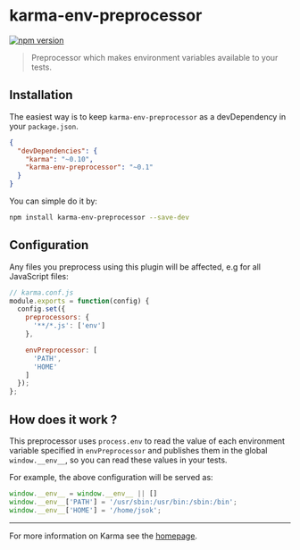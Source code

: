 # karma-env-preprocessor

[![npm version](https://badge.fury.io/js/karma-env-preprocessor.svg)](http://badge.fury.io/js/karma-env-preprocessor)

> Preprocessor which makes environment variables available to your tests.

## Installation

The easiest way is to keep `karma-env-preprocessor` as a devDependency in your `package.json`.
```json
{
  "devDependencies": {
    "karma": "~0.10",
    "karma-env-preprocessor": "~0.1"
  }
}
```

You can simple do it by:
```bash
npm install karma-env-preprocessor --save-dev
```

## Configuration
Any files you preprocess using this plugin will be affected, e.g for all JavaScript files:
```js
// karma.conf.js
module.exports = function(config) {
  config.set({
    preprocessors: {
      '**/*.js': ['env']
    },

    envPreprocessor: [
      'PATH',
      'HOME'
    ]
  });
};
```

## How does it work ?

This preprocessor uses `process.env` to read the value of each environment variable specified in `envPreprocessor` and publishes them in the global `window.__env__`, so you can read these values in your tests.

For example, the above configuration will be served as:
```js
window.__env__ = window.__env__ || []
window.__env__['PATH'] = '/usr/sbin:/usr/bin:/sbin:/bin';
window.__env__['HOME'] = '/home/jsok';
```

----

For more information on Karma see the [homepage].


[homepage]: http://karma-runner.github.com
